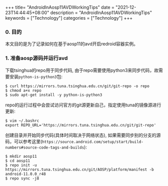 +++
title= "AndroidInAosp11AVDWorkingTips"
date = "2021-12-23T14:44:45+08:00"
description = "AndroidInAosp11AVDWorkingTips"
keywords = ["Technology"]
categories = ["Technology"]
+++
### 0. 目的
本文目的是为了记录如何在基于aosp11的avd开启redroid容器实例。    

### 1. 准备aosp源码并运行avd
下载tsinghua的repo用于同步代码, 由于repo需要使用python3来同步代码，故需要安装`python-is-python3`包:    

```
$ curl https://mirrors.tuna.tsinghua.edu.cn/git/git-repo -o repo
$ chmod a+x repo
$ sudo apt-get install -y python-is-python3
```
repo的运行过程中会尝试访问官方的git源更新自己，指定使用tuna的镜像源进行更新:    

```
$ vim ~/.bashrc
export REPO_URL='https://mirrors.tuna.tsinghua.edu.cn/git/git-repo'
```
创建目录并开始同步代码(具体时间取决于网络状态), 如果需要同步别的分支的源码，可以参考这里(`https://source.android.com/setup/start/build-numbers#source-code-tags-and-builds`):     

```
$ mkdir aosp11
$ cd aosp11
$ repo init -u https://mirrors.tuna.tsinghua.edu.cn/git/AOSP/platform/manifest -b android-11.0.0_r48
$ repo sync -j8
```

